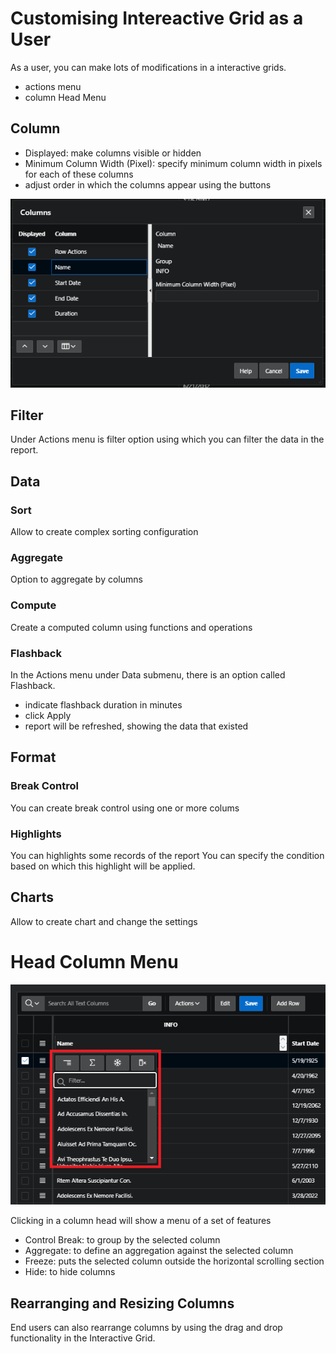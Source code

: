 # Customising Intereactive Grid as a User

As a user, you can make lots of modifications in a interactive grids.

- actions menu
- column Head Menu

## Column

- Displayed: make columns visible or hidden
- Minimum Column Width (Pixel): specify minimum column width in pixels for each of these columns
- adjust order in which the columns appear using the buttons

![Head Column Menu](images/interactive_grid_actions_column.png)

## Filter

Under Actions menu is filter option using which you can filter the data in the report.

## Data

### Sort

Allow to create complex sorting configuration

### Aggregate

Option to aggregate by columns

### Compute

Create a computed column using functions and operations

### Flashback

In the Actions menu under Data submenu, there is an option called Flashback.

- indicate flashback duration in minutes
- click Apply
- report will be refreshed, showing the data that existed

## Format

### Break Control

You can create break control using one or more colums

### Highlights

You can highlights some records of the report You can specify the condition based on which this highlight will be applied.

## Charts

Allow to create chart and change the settings

# Head Column Menu

![Head Column Menu](images/interactive_grid_head_column_menu.png)

Clicking in a column head will show a menu of a set of features

- Control Break: to group by the selected column
- Aggregate: to define an aggregation against the selected column
- Freeze: puts the selected column outside the horizontal scrolling section
- Hide: to hide columns

## Rearranging and Resizing Columns

End users can also rearrange columns by using the drag and drop functionality in the Interactive Grid.
